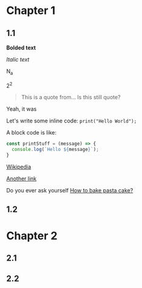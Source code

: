 # Chapter 1
## 1.1
**Bolded text**

_Italic text_

N<sub>a</sub>

2<sup>2</sup>

> This is a quote from...
> Is this still quote?

Yeah, it was

Let's write some inline code: `print("Hello World");`

A block code is like:
```javascript
const printStuff = (message) => {
  console.log(`Hello ${message}`);
}
```

[Wikipedia](https://it.wikipedia.org/wiki/Pagina_principale)

[Another link](https://it.wikipedia.org/wiki/Pagina_principale)

Do you ever ask yourself [How to bake pasta cake?](pasta-cake.md)


## 1.2
# Chapter 2
## 2.1
## 2.2
